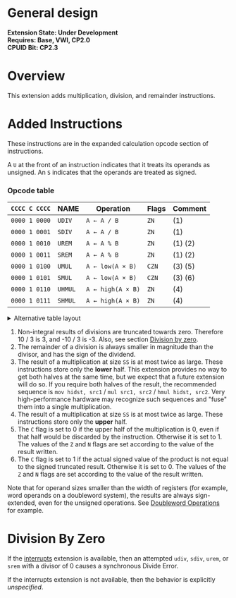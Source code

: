 # General design

**Extension State: Under Development**  
**Requires: Base, VWI, CP2.0**  
**CPUID Bit: CP2.3**

# Overview

This extension adds multiplication, division, and remainder instructions. 

# Added Instructions

These instructions are in the expanded calculation opcode section of instructions.

A `U` at the front of an instruction indicates that it treats its operands as unsigned.
An `S` indicates that the operands are treated as signed.

### Opcode table

| `CCCC C CCCC` | NAME     | Operation         | Flags  | Comment |
|---------------|----------|-------------------|--------|---------|
| `0000 1 0000` | `UDIV`   | `A ← A / B`       | `ZN`   | (1)     |
| `0000 1 0001` | `SDIV`   | `A ← A / B`       | `ZN`   | (1)     |
| `0000 1 0010` | `UREM`   | `A ← A % B`       | `ZN`   | (1) (2) |
| `0000 1 0011` | `SREM`   | `A ← A % B`       | `ZN`   | (1) (2) |
| `0000 1 0100` | `UMUL`   | `A ← low(A × B)`  | `CZN`  | (3) (5) |
| `0000 1 0101` | `SMUL`   | `A ← low(A × B)`  | `CZN`  | (3) (6) |
| `0000 1 0110` | `UHMUL`  | `A ← high(A × B)` | `ZN`   | (4)     |
| `0000 1 0111` | `SHMUL`  | `A ← high(A × B)` | `ZN`   | (4)     |

<details>
<summary>Alternative table layout</summary>

| `C CCCC CCCC` | NAME     | Operation         | Flags  | Comment |
|---------------|----------|-------------------|--------|---------|
| `0 0001 0000` | `UDIV`   | `A ← A / B`       | `ZN`   | (1)     |
| `0 0001 0001` | `SDIV`   | `A ← A / B`       | `ZN`   | (1)     |
| `0 0001 0010` | `UREM`   | `A ← A % B`       | `ZN`   | (1) (2) |
| `0 0001 0011` | `SREM`   | `A ← A % B`       | `ZN`   | (1) (2) |
| `0 0001 0100` | `UMUL`   | `A ← low(A × B)`  | `CZN`  | (3) (5) |
| `0 0001 0101` | `SMUL`   | `A ← low(A × B)`  | `CZN`  | (3) (6) |
| `0 0001 0110` | `UHMUL`  | `A ← high(A × B)` | `ZN`   | (4)     |
| `0 0001 0111` | `SHMUL`  | `A ← high(A × B)` | `ZN`   | (4)     |

</details>

1) Non-integral results of divisions are truncated towards zero.
    Therefore 10 / 3 is 3, and -10 / 3 is -3.
    Also, see section [Division by zero](#division-by-zero).
2) The remainder of a division is always smaller in magnitude than
    the divisor, and has the sign of the dividend.
3) The result of a multiplication at size `SS` is at most twice as large.
    These instructions store only the **lower** half.
    This extension provides no way to get both halves at the same time,
    but we expect that a future extension will do so.
    If you require both halves of the result, the recommended sequence is
    `mov hidst, src1` / `mul src1, src2` / `hmul hidst, src2`.
    Very high-performance hardware may recognize such sequences and
    "fuse" them into a single multiplication.
4) The result of a multiplication at size `SS` is at most twice as large.
    These instructions store only the **upper** half.
5) The `C` flag is set to 0 if the upper half of the multiplication is 0,
    even if that half would be discarded by the instruction. Otherwise it is set to 1.
    The values of the `Z` and `N` flags are set according to the value of the result written.
6) The `C` flag is set to 1 if the actual signed value of the product is not equal
    to the signed truncated result. Otherwise it is set to 0.
    The values of the `Z` and `N` flags are set according to the value of the result written.

Note that for operand sizes smaller than the width of registers
(for example, word operands on a doubleword system),
the results are always sign-extended, even for the
unsigned operations. See [Doubleword Operations](../double-word-operations/) for example.

# Division By Zero

If the [interrupts](../interrupts/README.md) extension is available, then an attempted
`udiv`, `sdiv`, `urem`, or `srem` with a divisor of 0 causes a synchronous Divide Error.

If the interrupts extension is not available, then the behavior is explicitly _unspecified_.
